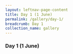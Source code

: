 ```yaml
---
layout: leftnav-page-content
title: Day 1 (1 June)
permalink: /gallery/day-1/
breadcrumb: Day 1
collection_name: gallery
---
```


### **Day 1 (1 June)**
